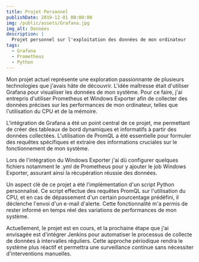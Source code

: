 ```yaml
---
title: Projet Personnel
publishDate: 2019-12-01 00:00:00
img: /public/assets/Grafana.jpg
img_alt: Données
description: |
  Projet personnel sur l'exploitation des données de mon ordinateur
tags:
  - Grafana
  - Prometheus
  - Python
---
```


Mon projet actuel représente une exploration passionnante de plusieurs technologies que j'avais hâte de découvrir. L'idée maîtresse était d'utiliser Grafana pour visualiser les données de mon système. Pour ce faire, j'ai entrepris d'utiliser Prometheus et Windows Exporter afin de collecter des données précises sur les performances de mon ordinateur, telles que l'utilisation du CPU et de la mémoire.

L'intégration de Grafana a été un point central de ce projet, me permettant de créer des tableaux de bord dynamiques et informatifs à partir des données collectées. L'utilisation de PromQL a été essentielle pour formuler des requêtes spécifiques et extraire des informations cruciales sur le fonctionnement de mon système.

Lors de l'intégration du Windows Exporter j'ai dû configurer quelques fichiers notamment le .yml de Prometheus pour y ajouter le job Windows Exporter, assurant ainsi la récupération réussie des données.

Un aspect clé de ce projet a été l'implémentation d'un script Python personnalisé. Ce script effectue des requêtes PromQL sur l'utilisation du CPU, et en cas de dépassement d'un certain pourcentage prédéfini, il déclenche l'envoi d'un e-mail d'alerte. Cette fonctionnalité m'a permis de rester informé en temps réel des variations de performances de mon système.

Actuellement, le projet est en cours, et la prochaine étape que j'ai envisagée est d'intégrer Jenkins pour automatiser le processus de collecte de données à intervalles réguliers. Cette approche périodique rendra le système plus réactif et permettra une surveillance continue sans nécessiter d'interventions manuelles.